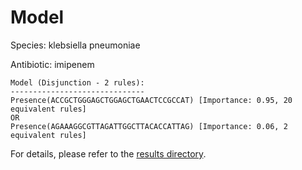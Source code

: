 
# Model

Species: klebsiella pneumoniae

Antibiotic: imipenem

```
Model (Disjunction - 2 rules):
------------------------------
Presence(ACCGCTGGGAGCTGGAGCTGAACTCCGCCAT) [Importance: 0.95, 20 equivalent rules]
OR
Presence(AGAAAGGCGTTAGATTGGCTTACACCATTAG) [Importance: 0.06, 2 equivalent rules]

```

For details, please refer to the [results directory](../../../../../results/scm_b/klebsiella%20pneumoniae/imipenem/repeat_4/).

